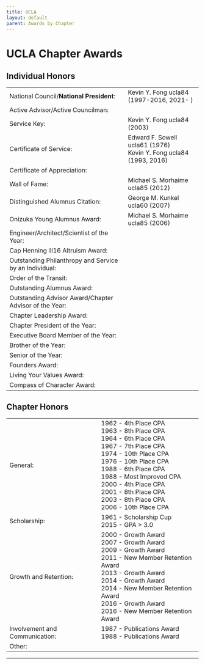 ```yaml
---
title: UCLA
layout: default
parent: Awards by Chapter
---
```


<link rel="stylesheet" href="{{ '/assets/css/by_chapter.css' | relative_url }}">

# UCLA Chapter Awards

## Individual Honors

<table>
<tbody>
<tr>
<td>National Council/<b>National President</b>:</td>
<td>Kevin Y. Fong ucla84 (1997-2016, 2021- )
</td></tr>

<tr>
<td>Active Advisor/Active Councilman:</td>
<td>
</td></tr>

<tr>
<td>Service Key:</td>
<td>Kevin Y. Fong ucla84 (2003)
</td></tr>

<tr>
<td>Certificate of Service:</td>
<td>Edward F. Sowell ucla61 (1976)
<br>Kevin Y. Fong ucla84 (1993, 2016)
</td></tr>

<tr>
<td>Certificate of Appreciation:</td>
<td>
</td></tr>

<tr>
<td>Wall of Fame:</td>
<td>Michael S. Morhaime ucla85 (2012)
</td></tr>

<tr>
<td>Distinguished Alumnus Citation:</td>
<td>George M. Kunkel ucla60 (2007)
</td></tr>

<tr>
<td>Onizuka Young Alumnus Award:</td>
<td>Michael S. Morhaime ucla85 (2006)
</td></tr>

<tr>
<td>Engineer/Architect/Scientist of the Year:</td>
<td>
</td></tr>

<tr>
<td>Cap Henning ill16 Altruism Award:</td>
<td>
</td></tr>

<tr>
<td>Outstanding Philanthropy and Service by an Individual:</td>
<td>
</td></tr>

<tr>
<td>Order of the Transit:</td>
<td>
</td></tr>

<tr>
<td>Outstanding Alumnus Award:</td>
<td>
</td></tr>

<tr>
<td>Outstanding Advisor Award/Chapter Advisor of the Year:</td>
<td>
</td></tr>

<tr>
<td>Chapter Leadership Award:</td>
<td>
</td></tr>

<tr>
<td>Chapter President of the Year:</td>
<td>
</td></tr>

<tr>
<td>Executive Board Member of the Year:</td>
<td>
</td></tr>

<tr>
<td>Brother of the Year:</td>
<td>
</td></tr>

<tr>
<td>Senior of the Year:</td>
<td>
</td></tr>

<tr>
<td>Founders Award:</td>
<td>
</td></tr>

<tr>
<td>Living Your Values Award:</td>
<td>
</td></tr>

<tr>
<td>Compass of Character Award:</td>
<td>
</td></tr>
</tbody>
</table>

## Chapter Honors

<table>
<tbody>

<tr>
<td>General:</td>
<td>1962 - 4th Place CPA
<br>1963 - 8th Place CPA
<br>1964 - 6th Place CPA
<br>1967 - 7th Place CPA
<br>1974 - 10th Place CPA
<br>1976 - 10th Place CPA
<br>1988 - 6th Place CPA
<br>1988 - Most Improved CPA
<br>2000 - 4th Place CPA
<br>2001 - 8th Place CPA
<br>2003 - 8th Place CPA
<br>2006 - 10th Place CPA
</td></tr>

<tr>
<td>Scholarship:</td>
<td>1961 - Scholarship Cup
<br>2015 - GPA > 3.0
</td></tr>

<tr>
<td>Growth and Retention:</td>
<td>2000 - Growth Award
<br>2007 - Growth Award
<br>2009 - Growth Award
<br>2011 - New Member Retention Award
<br>2013 - Growth Award
<br>2014 - Growth Award
<br>2014 - New Member Retention Award
<br>2016 - Growth Award
<br>2016 - New Member Retention Award
</td></tr>

<tr>
<td>Involvement and Communication:</td>
<td>1987 - Publications Award
<br>1988 - Publications Award
</td></tr>

<tr>
<td>Other:</td>
<td>
</td></tr>

</tbody>

</table>

<hr>
